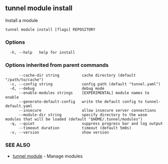 ## tunnel module install

Install a module

```
tunnel module install [flags] REPOSITORY
```

### Options

```
  -h, --help   help for install
```

### Options inherited from parent commands

```
      --cache-dir string          cache directory (default "/path/to/cache")
  -c, --config string             config path (default "tunnel.yaml")
  -d, --debug                     debug mode
      --enable-modules strings    [EXPERIMENTAL] module names to enable
      --generate-default-config   write the default config to tunnel-default.yaml
      --insecure                  allow insecure server connections
      --module-dir string         specify directory to the wasm modules that will be loaded (default "$HOME/.tunnel/modules")
  -q, --quiet                     suppress progress bar and log output
      --timeout duration          timeout (default 5m0s)
  -v, --version                   show version
```

### SEE ALSO

- [tunnel module](tunnel_module.md) - Manage modules
